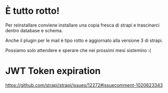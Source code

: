 # È tutto rotto!

Per reinstallare conviene installare una copia fresca di strapi e trascinarci dentro database e schema.

Anche il plugin per le mail è tipo rotto e aggiornato alla versione 3 di strapi.

Possiamo solo attendere e sperare che nei prossimi mesi sistemino :(

# JWT Token expiration

https://github.com/strapi/strapi/issues/12272#issuecomment-1020623343

